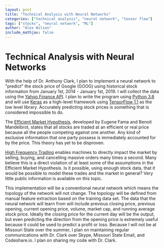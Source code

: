 ```yaml
---
layout: post
title: "Technical Analysis with Neural Networks"
categories: ["technical analysis", "neural network", "tensor flow"]
tags: ["stocks", "neural network", "ML"]
author: "Alex Wilson"
include_mathjax: false
---
```

# Technical Analysis with Neural Networks
With the help of Dr. Anthony Clark, I plan to implement a neural network to "predict" the stock price  of Google (GOOG) using historical stock information from January 1st, 2014 - January 1st, 2019. I will collect the data using the [Yahoo Finance API]( https://rapidapi.com/apidojo/api/yahoo-finance1). I plan to write the program using [Python 3.6](https://docs.python.org/3/whatsnew/3.6.html) and will use [Keras]( https://keras.io/) as a high-level framework using [TensorFlow 1.1]("https://www.tensorflow.org/") as the low level library. 
Accurately predicting stock prices is something that is considered impossible to do. 

The [Efficient Market Hypothesis]( https://en.wikipedia.org/wiki/Efficient-market_hypothesis), developed by Eugene Fama and Benoit Mandelbrot, states that all stocks are traded at an efficient or real price because all the people competing against one another. Any kind of exclusive information that one party possess is immediately accounted for by the price. This theory has yet to be disproven.

[High Frequency Trading]( https://en.wikipedia.org/wiki/High-frequency_trading) enables machines to directly impact the market by selling, buying, and cancelling massive orders many times a second. Many believe this is a direct violation of at least some of the assumptions in the Efficient Market Hypothesis. Is it possible, using enough stock data, that it would be possible to model these trades and the market in general? Very little public information is available on this topic. 

This implementation will be a conventional neural network which means the topology of the network will not change. The topology will be defined from manual feature extraction based on the training data set. The data that the neural network will learn from will include previous closing price, previous opening, current opening price, volume, market cap, and running average stock price. Ideally the closing price for the current day will be the output, but even predicting the direction from the opening price is extremely useful because it could be used to predict a profit or loss. 
Because I will not be at Missouri State over the summer, I plan on maintaining regular communications with Dr. Clark over Skype, Missouri State Email, and Codeshare.io. I plan on sharing my code with Dr. Clark. 
